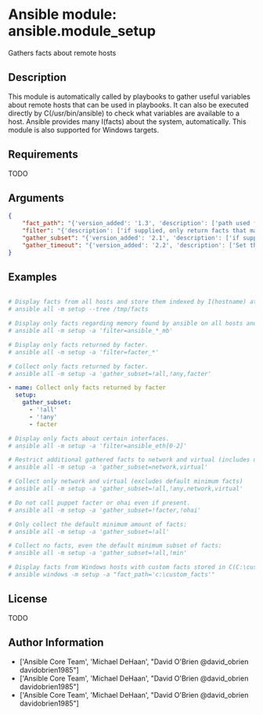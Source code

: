 # Ansible module: ansible.module_setup


Gathers facts about remote hosts

## Description

This module is automatically called by playbooks to gather useful variables about remote hosts that can be used in playbooks. It can also be executed directly by C(/usr/bin/ansible) to check what variables are available to a host. Ansible provides many I(facts) about the system, automatically.
This module is also supported for Windows targets.

## Requirements

TODO

## Arguments

``` json
{
    "fact_path": "{'version_added': '1.3', 'description': ['path used for local ansible facts (C(*.fact)) - files in this dir will be run (if executable) and their results be added to C(ansible_local) facts if a file is not executable it is read. Check notes for Windows options. (from 2.1 on) File/results format can be json or ini-format'], 'required': False, 'default': '/etc/ansible/facts.d'}",
    "filter": "{'description': ['if supplied, only return facts that match this shell-style (fnmatch) wildcard.'], 'required': False, 'default': '*'}",
    "gather_subset": "{'version_added': '2.1', 'description': ['if supplied, restrict the additional facts collected to the given subset. Possible values: C(all), C(min), C(hardware), C(network), C(virtual), C(ohai), and C(facter). Can specify a list of values to specify a larger subset. Values can also be used with an initial C(!) to specify that that specific subset should not be collected.  For instance: C(!hardware,!network,!virtual,!ohai,!facter). If C(!all) is specified then only the min subset is collected. To avoid collecting even the min subset, specify C(!all,!min). To collect only specific facts, use C(!all,!min), and specify the particular fact subsets. Use the filter parameter if you do not want to display some collected facts.'], 'required': False, 'default': 'all'}",
    "gather_timeout": "{'version_added': '2.2', 'description': ['Set the default timeout in seconds for individual fact gathering'], 'required': False, 'default': 10}",
}
```

## Examples


``` yaml

# Display facts from all hosts and store them indexed by I(hostname) at C(/tmp/facts).
# ansible all -m setup --tree /tmp/facts

# Display only facts regarding memory found by ansible on all hosts and output them.
# ansible all -m setup -a 'filter=ansible_*_mb'

# Display only facts returned by facter.
# ansible all -m setup -a 'filter=facter_*'

# Collect only facts returned by facter.
# ansible all -m setup -a 'gather_subset=!all,!any,facter'

- name: Collect only facts returned by facter
  setup:
    gather_subset:
      - '!all'
      - '!any'
      - facter

# Display only facts about certain interfaces.
# ansible all -m setup -a 'filter=ansible_eth[0-2]'

# Restrict additional gathered facts to network and virtual (includes default minimum facts)
# ansible all -m setup -a 'gather_subset=network,virtual'

# Collect only network and virtual (excludes default minimum facts)
# ansible all -m setup -a 'gather_subset=!all,!any,network,virtual'

# Do not call puppet facter or ohai even if present.
# ansible all -m setup -a 'gather_subset=!facter,!ohai'

# Only collect the default minimum amount of facts:
# ansible all -m setup -a 'gather_subset=!all'

# Collect no facts, even the default minimum subset of facts:
# ansible all -m setup -a 'gather_subset=!all,!min'

# Display facts from Windows hosts with custom facts stored in C(C:\custom_facts).
# ansible windows -m setup -a "fact_path='c:\custom_facts'"

```

## License

TODO

## Author Information
  - ['Ansible Core Team', 'Michael DeHaan', "David O'Brien @david_obrien davidobrien1985"]
  - ['Ansible Core Team', 'Michael DeHaan', "David O'Brien @david_obrien davidobrien1985"]
  - ['Ansible Core Team', 'Michael DeHaan', "David O'Brien @david_obrien davidobrien1985"]
